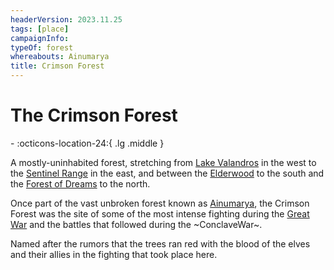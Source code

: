 ```yaml
---
headerVersion: 2023.11.25
tags: [place]
campaignInfo:
typeOf: forest
whereabouts: Ainumarya
title: Crimson Forest
---
```

# The Crimson Forest
<div class="grid cards ext-narrow-margin ext-one-column" markdown>
-    :octicons-location-24:{ .lg .middle }   
</div>


A mostly-uninhabited forest, stretching from [Lake Valandros](<./lake-valandros.md>) in the west to the [Sentinel Range](<../sentinel-range/sentinel-range.md>) in the east, and between the [Elderwood](<./elderwood.md>) to the south and the [Forest of Dreams](<./forest-of-dreams.md>) to the north. 

Once part of the vast unbroken forest known as [Ainumarya](<./ainumarya.md>), the Crimson Forest was the site of some of the most intense fighting during the [Great War](<../../events/1500s/great-war.md>) and the battles that followed during the ~ConclaveWar~. 

Named after the rumors that the trees ran red with the blood of the elves and their allies in the fighting that took place here. 